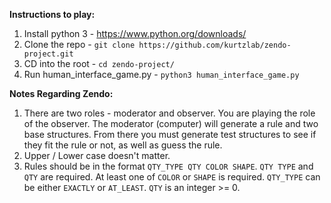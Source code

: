 **Instructions to play:**

 1. Install python 3 - https://www.python.org/downloads/
 2. Clone the repo - `git clone https://github.com/kurtzlab/zendo-project.git`
 3. CD into the root - `cd zendo-project/`
 4. Run human_interface_game.py - `python3 human_interface_game.py`

**Notes Regarding Zendo:**

 1. There are two roles - moderator and observer. You are playing the role of the observer. The moderator (computer) will generate a rule and two base structures. From there you must generate test structures to see if they fit the rule or not, as well as guess the rule.
 2. Upper / Lower case doesn't matter.
 3. Rules should be in the format `QTY_TYPE QTY COLOR SHAPE`. `QTY TYPE` and `QTY` are required. At least one of `COLOR` or `SHAPE` is required. `QTY_TYPE` can be either `EXACTLY` or `AT_LEAST`. `QTY` is an integer >= 0.
